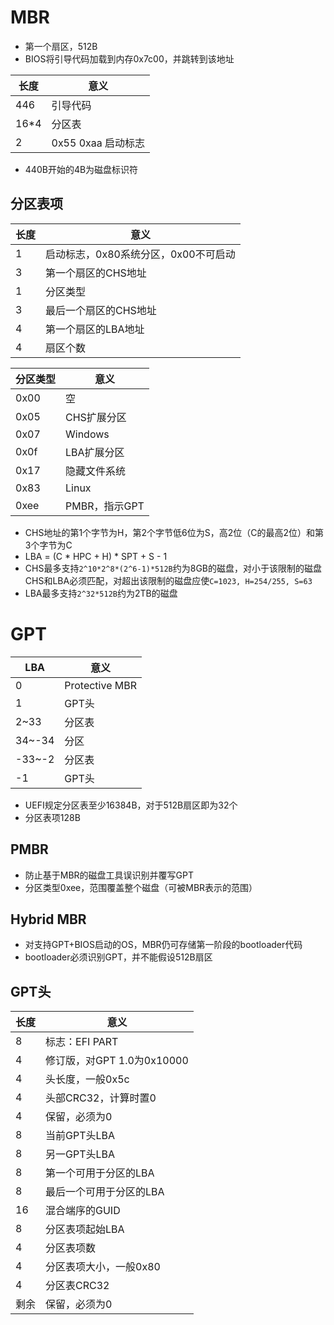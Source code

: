 # MBR
* 第一个扇区，512B
* BIOS将引导代码加载到内存0x7c00，并跳转到该地址

长度|意义
-|-
446|引导代码
16*4|分区表
2|0x55 0xaa 启动标志

* 440B开始的4B为磁盘标识符
## 分区表项
长度|意义
-|-
1|启动标志，0x80系统分区，0x00不可启动
3|第一个扇区的CHS地址
1|分区类型
3|最后一个扇区的CHS地址
4|第一个扇区的LBA地址
4|扇区个数

分区类型|意义
-|-
0x00|空
0x05|CHS扩展分区
0x07|Windows
0x0f|LBA扩展分区
0x17|隐藏文件系统
0x83|Linux
0xee|PMBR，指示GPT

* CHS地址的第1个字节为H，第2个字节低6位为S，高2位（C的最高2位）和第3个字节为C
* LBA = (C * HPC + H) * SPT + S - 1
* CHS最多支持`2^10*2^8*(2^6-1)*512B`约为8GB的磁盘，对小于该限制的磁盘CHS和LBA必须匹配，对超出该限制的磁盘应使`C=1023, H=254/255, S=63`
* LBA最多支持`2^32*512B`约为2TB的磁盘
# GPT
LBA|意义
-|-
0|Protective MBR
1|GPT头
2~33|分区表
34~-34|分区
-33~-2|分区表
-1|GPT头

* UEFI规定分区表至少16384B，对于512B扇区即为32个
* 分区表项128B
## PMBR
* 防止基于MBR的磁盘工具误识别并覆写GPT
* 分区类型0xee，范围覆盖整个磁盘（可被MBR表示的范围）
## Hybrid MBR
* 对支持GPT+BIOS启动的OS，MBR仍可存储第一阶段的bootloader代码
* bootloader必须识别GPT，并不能假设512B扇区
## GPT头
长度|意义
-|-
8|标志：EFI PART
4|修订版，对GPT 1.0为0x10000
4|头长度，一般0x5c
4|头部CRC32，计算时置0
4|保留，必须为0
8|当前GPT头LBA
8|另一GPT头LBA
8|第一个可用于分区的LBA
8|最后一个可用于分区的LBA
16|混合端序的GUID
8|分区表项起始LBA
4|分区表项数
4|分区表项大小，一般0x80
4|分区表CRC32
剩余|保留，必须为0
